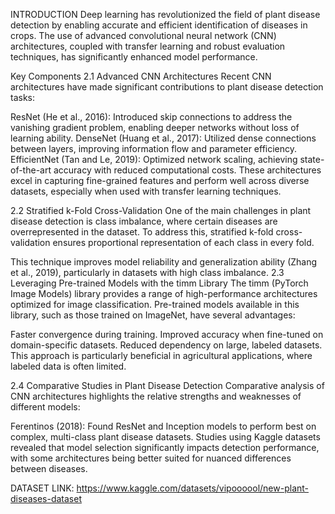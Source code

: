INTRODUCTION
Deep learning has revolutionized the field of plant disease detection by enabling accurate and efficient identification of diseases in crops. The use of advanced convolutional neural network (CNN) architectures, coupled with transfer learning and robust evaluation techniques, has significantly enhanced model performance.

Key Components
2.1 Advanced CNN Architectures
Recent CNN architectures have made significant contributions to plant disease detection tasks:

ResNet (He et al., 2016): Introduced skip connections to address the vanishing gradient problem, enabling deeper networks without loss of learning ability.
DenseNet (Huang et al., 2017): Utilized dense connections between layers, improving information flow and parameter efficiency.
EfficientNet (Tan and Le, 2019): Optimized network scaling, achieving state-of-the-art accuracy with reduced computational costs.
These architectures excel in capturing fine-grained features and perform well across diverse datasets, especially when used with transfer learning techniques.

2.2 Stratified k-Fold Cross-Validation
One of the main challenges in plant disease detection is class imbalance, where certain diseases are overrepresented in the dataset. To address this, stratified k-fold cross-validation ensures proportional representation of each class in every fold.

This technique improves model reliability and generalization ability (Zhang et al., 2019), particularly in datasets with high class imbalance.
2.3 Leveraging Pre-trained Models with the timm Library
The timm (PyTorch Image Models) library provides a range of high-performance architectures optimized for image classification. Pre-trained models available in this library, such as those trained on ImageNet, have several advantages:

Faster convergence during training.
Improved accuracy when fine-tuned on domain-specific datasets.
Reduced dependency on large, labeled datasets.
This approach is particularly beneficial in agricultural applications, where labeled data is often limited.

2.4 Comparative Studies in Plant Disease Detection
Comparative analysis of CNN architectures highlights the relative strengths and weaknesses of different models:

Ferentinos (2018): Found ResNet and Inception models to perform best on complex, multi-class plant disease datasets.
Studies using Kaggle datasets revealed that model selection significantly impacts detection performance, with some architectures being better suited for nuanced differences between diseases.


DATASET LINK: https://www.kaggle.com/datasets/vipoooool/new-plant-diseases-dataset
